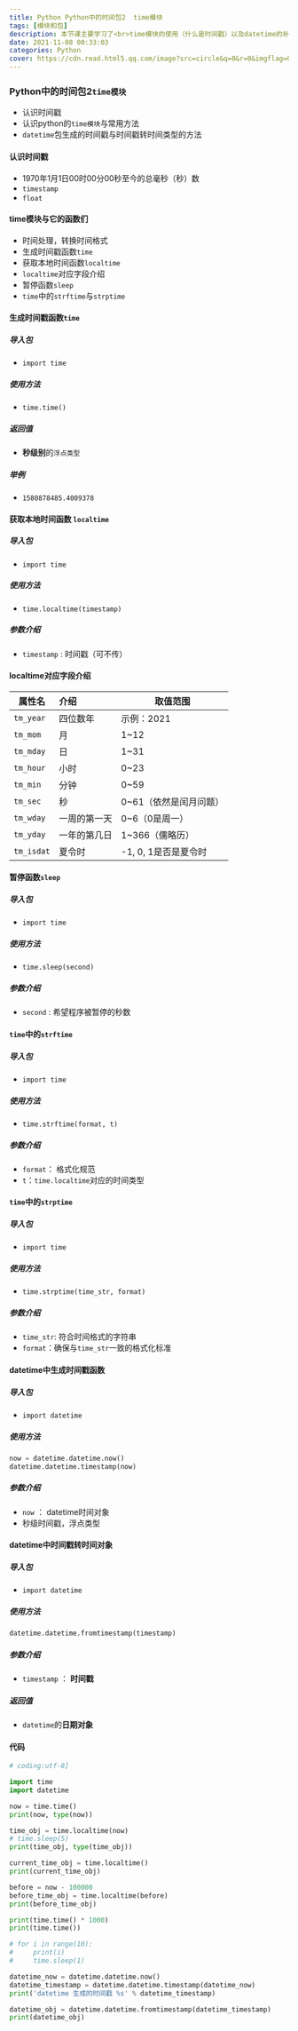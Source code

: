 ```yaml
---
title: Python Python中的时间包2  time模块
tags: [模块和包]
description: 本节课主要学习了<br>time模块的使用（什么是时间戳）以及datetime的补充
date: 2021-11-08 00:33:03
categories: Python
cover: https://cdn.read.html5.qq.com/image?src=circle&q=0&r=0&imgflag=0&cdn_cache=1800&w=0&h=0&imageUrl=https://learnonly-7.oss-cn-qingdao.aliyuncs.com/2021-11-8/1.png
---
```


### Python中的时间包2`time模块`

- 认识时间戳
- 认识python的`time模块`与常用方法
- `datetime`包生成的时间戳与时间戳转时间类型的方法

#### 认识时间戳

- 1970年1月1日00时00分00秒至今的总毫秒（秒）数
- `timestamp`
- `float`

#### time模块与它的函数们

- 时间处理，转换时间格式
- 生成时间戳函数`time`
- 获取本地时间函数`localtime`
- `localtime`对应字段介绍
- 暂停函数`sleep`
- `time`中的`strftime`与`strptime`

#### 生成时间戳函数`time`

##### 导入包

- `import time`

##### 使用方法

- `time.time()`

##### 返回值

- **秒级别**的`浮点类型`

##### 举例

- `1580878485.4009378`

#### 获取本地时间函数 `localtime`

##### 导入包

- `import time`

##### 使用方法

- `time.localtime(timestamp)`

##### 参数介绍

- `timestamp` :  时间戳（可不传）

#### localtime对应字段介绍

| 属性名     | 介绍         | 取值范围               |
| ---------- | :----------- | ---------------------- |
| `tm_year`  | 四位数年     | 示例：2021             |
| `tm_mom`   | 月           | 1~12                   |
| `tm_mday`  | 日           | 1~31                   |
| `tm_hour`  | 小时         | 0~23                   |
| `tm_min`   | 分钟         | 0~59                   |
| `tm_sec`   | 秒           | 0~61（依然是闰月问题） |
| `tm_wday`  | 一周的第一天 | 0~6（0是周一）         |
| `tm_yday`  | 一年的第几日 | 1~366（儒略历）        |
| `tm_isdat` | 夏令时       | -1, 0, 1是否是夏令时   |

#### 暂停函数`sleep`

##### 导入包

- `import time`

##### 使用方法

- `time.sleep(second)`

##### 参数介绍

- `second` :  希望程序被暂停的秒数

#### `time`中的`strftime`

##### 导入包

- `import time`

##### 使用方法

- `time.strftime(format, t)`

##### 参数介绍

- `format`： 格式化规范
- `t`：`time.localtime`对应的时间类型

#### `time`中的`strptime`

##### 导入包

- `import time`

##### 使用方法

- `time.strptime(time_str, format)`

##### 参数介绍

- `time_str`:  符合时间格式的字符串
- `format`：确保与`time_str`一致的格式化标准

#### datetime中生成时间戳函数

##### 导入包

- `import datetime`

##### 使用方法

```python
now = datetime.datetime.now()
datetime.datetime.timestamp(now)
```

##### 参数介绍

- `now` ： datetime时间对象
- 秒级时间戳，浮点类型

#### datetime中时间戳转时间对象

##### 导入包

- `import datetime`

##### 使用方法

```python
datetime.datetime.fromtimestamp(timestamp)
```

##### 参数介绍

- `timestamp` ： **时间戳**

##### 返回值

- `datetime`的**日期对象**

#### 代码

```python
# coding:utf-8]

import time
import datetime

now = time.time()
print(now, type(now))

time_obj = time.localtime(now)
# time.sleep(5)
print(time_obj, type(time_obj))

current_time_obj = time.localtime()
print(current_time_obj)

before = now - 100000
before_time_obj = time.localtime(before)
print(before_time_obj)

print(time.time() * 1000)
print(time.time())

# for i in range(10):
#     print(i)
#     time.sleep(1)

datetime_now = datetime.datetime.now()
datetime_timestamp = datetime.datetime.timestamp(datetime_now)
print('datetime 生成的时间戳 %s' % datetime_timestamp)

datetime_obj = datetime.datetime.fromtimestamp(datetime_timestamp)
print(datetime_obj)

```

